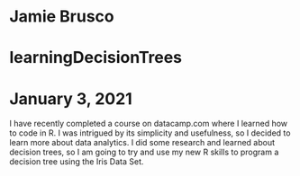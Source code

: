 # Jamie Brusco
# learningDecisionTrees
# January 3, 2021
I have recently completed a course on datacamp.com where I learned how to code in R. I was intrigued by its simplicity and usefulness, so I decided to learn more about data analytics. I did some research and learned about decision trees, so I am going to try and use my new R skills to program a decision tree using the Iris Data Set.
